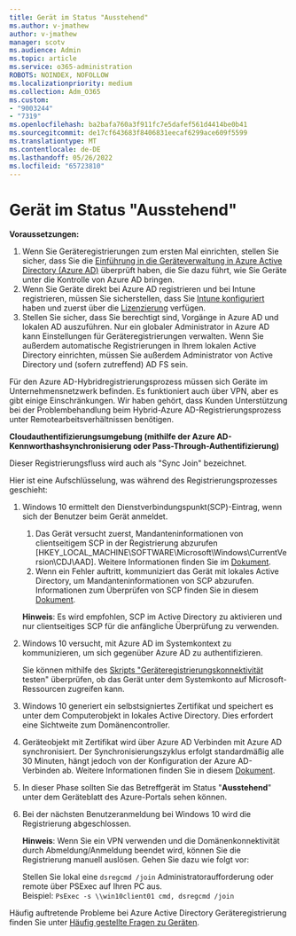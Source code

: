 ```yaml
---
title: Gerät im Status "Ausstehend"
ms.author: v-jmathew
author: v-jmathew
manager: scotv
ms.audience: Admin
ms.topic: article
ms.service: o365-administration
ROBOTS: NOINDEX, NOFOLLOW
ms.localizationpriority: medium
ms.collection: Adm_O365
ms.custom:
- "9003244"
- "7319"
ms.openlocfilehash: ba2bafa760a3f911fc7e5dafef561d4414be0b41
ms.sourcegitcommit: de17cf643683f8406831eecaf6299ace609f5599
ms.translationtype: MT
ms.contentlocale: de-DE
ms.lasthandoff: 05/26/2022
ms.locfileid: "65723810"
---
```

# <a name="device-in-pending-state"></a>Gerät im Status "Ausstehend"

**Voraussetzungen:**

1. Wenn Sie Geräteregistrierungen zum ersten Mal einrichten, stellen Sie sicher, dass Sie die [Einführung in die Geräteverwaltung in Azure Active Directory (Azure AD)](https://docs.microsoft.com/azure/active-directory/devices/overview?WT.mc_id=Portal-Microsoft_Azure_Support) überprüft haben, die Sie dazu führt, wie Sie Geräte unter die Kontrolle von Azure AD bringen.
2. Wenn Sie Geräte direkt bei Azure AD registrieren und bei Intune registrieren, müssen Sie sicherstellen, dass Sie [Intune konfiguriert](https://docs.microsoft.com/mem/intune/enrollment/device-enrollment?WT.mc_id=Portal-Microsoft_Azure_Support) haben und zuerst über die [Lizenzierung](https://docs.microsoft.com/mem/intune/fundamentals/licenses-assign?WT.mc_id=Portal-Microsoft_Azure_Support) verfügen.
3. Stellen Sie sicher, dass Sie berechtigt sind, Vorgänge in Azure AD und lokalen AD auszuführen. Nur ein globaler Administrator in Azure AD kann Einstellungen für Geräteregistrierungen verwalten. Wenn Sie außerdem automatische Registrierungen in Ihrem lokalen Active Directory einrichten, müssen Sie außerdem Administrator von Active Directory und (sofern zutreffend) AD FS sein.

Für den Azure AD-Hybridregistrierungsprozess müssen sich Geräte im Unternehmensnetzwerk befinden. Es funktioniert auch über VPN, aber es gibt einige Einschränkungen. Wir haben gehört, dass Kunden Unterstützung bei der Problembehandlung beim Hybrid-Azure AD-Registrierungsprozess unter Remotearbeitsverhältnissen benötigen.

**Cloudauthentifizierungsumgebung (mithilfe der Azure AD-Kennworthashsynchronisierung oder Pass-Through-Authentifizierung)**

Dieser Registrierungsfluss wird auch als "Sync Join" bezeichnet.

Hier ist eine Aufschlüsselung, was während des Registrierungsprozesses geschieht:

1. Windows 10 ermittelt den Dienstverbindungspunkt(SCP)-Eintrag, wenn sich der Benutzer beim Gerät anmeldet.

    1. Das Gerät versucht zuerst, Mandanteninformationen von clientseitigem SCP in der Registrierung abzurufen [HKEY_LOCAL_MACHINE\SOFTWARE\Microsoft\Windows\CurrentVersion\CDJ\AAD]. Weitere Informationen finden Sie im [Dokument](https://docs.microsoft.com/azure/active-directory/devices/hybrid-azuread-join-control).
    1. Wenn ein Fehler auftritt, kommuniziert das Gerät mit lokales Active Directory, um Mandanteninformationen von SCP abzurufen. Informationen zum Überprüfen von SCP finden Sie in diesem [Dokument](https://docs.microsoft.com/azure/active-directory/devices/hybrid-azuread-join-manual#configure-a-service-connection-point).

    **Hinweis**: Es wird empfohlen, SCP im Active Directory zu aktivieren und nur clientseitiges SCP für die anfängliche Überprüfung zu verwenden.

2. Windows 10 versucht, mit Azure AD im Systemkontext zu kommunizieren, um sich gegenüber Azure AD zu authentifizieren.

    Sie können mithilfe des [Skripts "Geräteregistrierungskonnektivität](https://gallery.technet.microsoft.com/Test-Device-Registration-3dc944c0) testen" überprüfen, ob das Gerät unter dem Systemkonto auf Microsoft-Ressourcen zugreifen kann.

3. Windows 10 generiert ein selbstsigniertes Zertifikat und speichert es unter dem Computerobjekt in lokales Active Directory. Dies erfordert eine Sichtweite zum Domänencontroller.

4. Geräteobjekt mit Zertifikat wird über Azure AD Verbinden mit Azure AD synchronisiert. Der Synchronisierungszyklus erfolgt standardmäßig alle 30 Minuten, hängt jedoch von der Konfiguration der Azure AD-Verbinden ab. Weitere Informationen finden Sie in diesem [Dokument](https://docs.microsoft.com/azure/active-directory/hybrid/how-to-connect-sync-configure-filtering#organizational-unitbased-filtering).

5. In dieser Phase sollten Sie das Betreffgerät im Status "**Ausstehend**" unter dem Geräteblatt des Azure-Portals sehen können.

6. Bei der nächsten Benutzeranmeldung bei Windows 10 wird die Registrierung abgeschlossen.

    **Hinweis**: Wenn Sie ein VPN verwenden und die Domänenkonnektivität durch Abmeldung/Anmeldung beendet wird, können Sie die Registrierung manuell auslösen. Gehen Sie dazu wie folgt vor:
    
    Stellen Sie lokal eine `dsregcmd /join` Administratoraufforderung oder remote über PSExec auf Ihren PC aus.\
    Beispiel: `PsExec -s \\win10client01 cmd, dsregcmd /join`

Häufig auftretende Probleme bei Azure Active Directory Geräteregistrierung finden Sie unter [Häufig gestellte Fragen zu Geräten](https://docs.microsoft.com/azure/active-directory/devices/faq).

